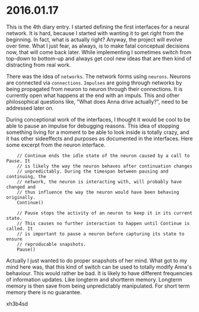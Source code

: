# 2016.01.17
This is the 4th diary entry. I started defining the first interfaces for a
neural network. It is hard, because I started with wanting it to get right from
the beginning. In fact, what is actually right? Anyway, the project will evolve
over time. What I just fear, as always, is to make fatal conceptual decisions
now, that will come back later. While implementing I sometimes switch from
top-down to bottom-up and always get cool new ideas that are then kind of
distracting from real work.

There was the idea of `networks`. The network forms using `neurons`. Neurons
are connected via `connections`. `Impulses` are going through networks by being
propagated from neuron to neuron through their connections. It is currently
open what happens at the end with an impuls. This and other philosophical
questions like, "What does Anna drive actually?", need to be addressed later
on.

During conceptional work of the interfaces, I thought it would be cool to be
able to pause an impulse for debugging reasons. This idea of stopping something
living for a moment to be able to look inside is totally crazy, and it has
other sideeffects and purposes as documented in the interfaces. Here some
excerpt from the neuron interface.

```
	// Continue ends the idle state of the neuron caused by a call to Pause. It
	// is likely the way the neuron behaves after continuation changes
	// unpredictably. During the timespan between pausing and continuing, the
	// network, the neuron is interacting with, will probably have changed and
	// thus influence the way the neuron would have been behaving originally.
	Continue()
```

```
	// Pause stops the activity of an neuron to keep it in its current state.
	// This causes no further interaction to happen until Continue is called. It
	// is important to pause a neuron before capturing its state to ensure
	// reproducable snapshots.
	Pause()
```

Actually I just wanted to do proper snapshots of her mind. What got to my mind
here was, that this kind of switch can be used to totally modify Anna's
behaviour. This would rather be bad. It is likely to have different frequencies
of information updates. Like longterm and shortterm memory. Longterm memory is
then save from being unpredictably manipulated. For short term memory there is
no guarantee.

xh3b4sd
